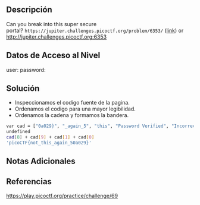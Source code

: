 ## Descripción 
Can you break into this super secure portal? `https://jupiter.challenges.picoctf.org/problem/6353/` ([link](https://jupiter.challenges.picoctf.org/problem/6353/)) or http://jupiter.challenges.picoctf.org:6353

## Datos de Acceso al Nivel
user: 
password:

## Solución
- Inspeccionamos el codigo fuente de la pagina.
- Ordenamos el codigo para una mayor legibilidad.
- Ordenamos la cadena y formamos la bandera.

```bash
var cad = ["0a029}", "_again_5", "this", "Password Verified", "Incorrect password", "getElementById", "value", "substring", "picoCTF{", "not_this"];
undefined
cad[8] + cad[9] + cad[1] + cad[0]
'picoCTF{not_this_again_50a029}'
```

## Notas Adicionales

## Referencias 
https://play.picoctf.org/practice/challenge/69